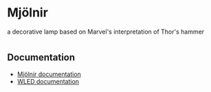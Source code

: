 # Mjölnir
a decorative lamp based on Marvel's interpretation of Thor's hammer
#
## Documentation
- [Mjölnir documentation](doc/)
- [WLED documentation](https://kno.wled.ge/)
